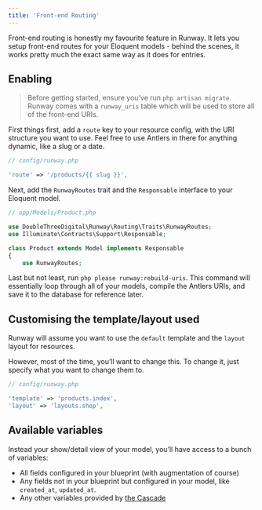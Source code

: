 ```yaml
---
title: 'Front-end Routing'
---
```


Front-end routing is honestly my favourite feature in Runway. It lets you setup front-end routes for your Eloquent models - behind the scenes, it works pretty much the exact same way as it does for entries.

## Enabling
> Before getting started, ensure you’ve run `php artisan migrate`. Runway comes with a `runway_uris` table which will be used to store all of the front-end URIs.  

First things first, add a `route` key to your resource config, with the URI structure you want to use. Feel free to use Antlers in there for anything dynamic, like a slug or a date.

```php
// config/runway.php

'route' => '/products/{{ slug }}',
```

Next, add the `RunwayRoutes` trait and the `Responsable` interface to your Eloquent model. 

```php
// app/Models/Product.php

use DoubleThreeDigital\Runway\Routing\Traits\RunwayRoutes;
use Illuminate\Contracts\Support\Responsable;

class Product extends Model implements Responsable
{
    use RunwayRoutes;
```

Last but not least, run `php please runway:rebuild-uris`. This command will essentially loop through all of your models, compile the Antlers URIs, and save it to the database for reference later.

## Customising the template/layout used
Runway will assume you want to use the `default` template and the `layout` layout for resources.

However, most of the time, you’ll want to change this. To change it, just specify what you want to change them to.

```php
// config/runway.php

'template' => 'products.index',
'layout' => 'layouts.shop',
```


## Available variables
Instead your show/detail view of your model, you’ll have access to a bunch of variables:

* All fields configured in your blueprint (with augmentation of course)
* Any fields not in your blueprint but configured in your model, like `created_at`, `updated_at`.
* Any other variables provided by [the Cascade](https://statamic.dev/cascade#content)
